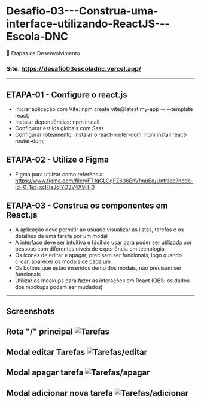 # Desafio-03---Construa-uma-interface-utilizando-ReactJS---Escola-DNC
🎯 Etapas de Desenvolvimento

### Site: https://desafio03escoladnc.vercel.app/

---

## ETAPA-01 - Configure o react.js
- Iniciar aplicação com Vite: npm create vite@latest my-app -- --template react;
- Instalar dependências: npm install
- Configurar estilos globais com Sass
- Configurar roteamento: Instalar o react-router-dom: npm install react-router-dom;

## ETAPA-02 - Utilize o Figma
- Figma para utilizar como referência: https://www.figma.com/file/yFT1qGLCqFZ636EhVfmuEd/Untitled?node-id=0-1&t=xcIHaJdlYO3V4X9H-0

## ETAPA-03 - Construa os componentes em React.js
- A aplicação deve permitir ao usuário visualizar as listas, tarefas e os detalhes de uma tarefa por um modal
- A interface deve ser intuitiva e fácil de usar para poder ser utilizada por pessoas com diferentes níveis de experiência em tecnologia
- Os ícones de editar e apagar, precisam ser funcionais, logo quando clicar, aparecer os modais de cada um
- Os botões que estão inseridos dento dos modais, não precisam ser funcionais
- Utilizar os mockups para fazer as interações em React (OBS: os dados dos mockups podem ser mudados)

---

## Screenshots
Rota "/" principal 
![Tarefas](https://i.ibb.co/RSdtPpT/Captura-de-tela-2023-11-13-140827.png)
---
Modal editar Tarefas
![Tarefas/editar](https://i.ibb.co/V2SX9tG/Captura-de-tela-2023-11-13-140835.png)
---
Modal apagar tarefa
![Tarefas/apagar](https://i.ibb.co/N633BQ0/Captura-de-tela-2023-11-13-140844.png)
---
Modal adicionar nova tarefa
![Tarefas/adicionar](https://i.ibb.co/thN8G7K/Captura-de-tela-2023-11-13-140851.png)
---
